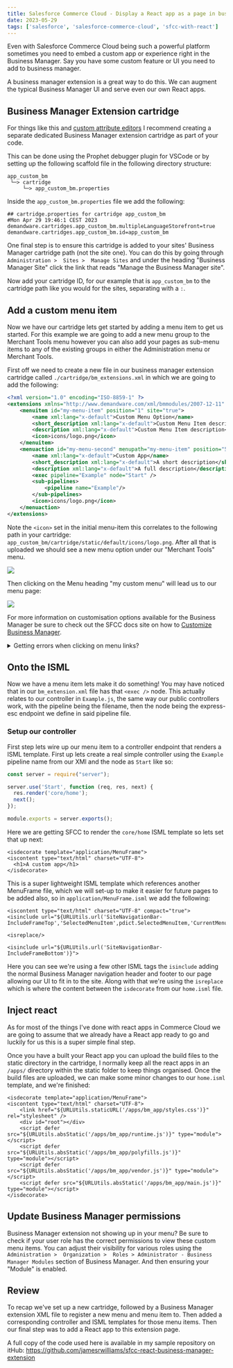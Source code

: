 ```yaml
---
title: Salesforce Commerce Cloud - Display a React app as a page in business manager
date: 2023-05-29
tags: ['salesforce', 'salesforce-commerce-cloud', 'sfcc-with-react']
---
```


Even with Salesforce Commerce Cloud being such a powerful platform sometimes you need to 
embed a custom app or experience right in the Business Manager. Say you have some custom feature or
UI you need to add to business manager. 

A business manager extension is a great way to do this. We can augment the typical Business Manager
UI and serve even our own React apps.

## Business Manager Extension cartridge

For things like this and [custom attribute editors](./salesforce-commerce-cloud-react-custom-attribute-editors)
I recommend creating a separate dedicated Business Manager extension cartridge as part of your code.

This can be done using the Prophet debugger plugin for VSCode or by setting up the following 
scaffold file in the following directory structure:

```
app_custom_bm
 └─> cartridge
     └─> app_custom_bm.properties
```

Inside the `app_custom_bm.properties` file we add the following: 

```
## cartridge.properties for cartridge app_custom_bm
#Mon Apr 29 19:46:1 CEST 2023
demandware.cartridges.app_custom_bm.multipleLanguageStorefront=true
demandware.cartridges.app_custom_bm.id=app_custom_bm
```

One final step is to ensure this cartridge is added to your sites' Business Manager cartridge path 
(not the site one). You can do this by going through `Administration >  Sites >  Manage Sites` and
under the heading "Business Manager Site" click the link that reads "Manage the Business Manager 
site".

Now add your cartridge ID, for our example that is `app_custom_bm` to the cartridge path like
you would for the sites, separating with a `:`.

## Add a custom menu item

Now we have our cartridge lets get started by adding a menu item to get us started. For this example
we are going to add a new menu group to the Merchant Tools menu however you can also add your pages
as sub-menu items to any of the existing groups in either the Administration menu or Merchant Tools.

First off we need to create a new file in our business manager extension cartridge 
called `./cartridge/bm_extensions.xml` in which we are going to add the following:

```xml:title=bm_extension.xml
<?xml version="1.0" encoding="ISO-8859-1" ?>
<extensions xmlns="http://www.demandware.com/xml/bmmodules/2007-12-11" xmlns:xsi="http://www.w3.org/2001/XMLSchema-instance" xsi:schemaLocation="http://www.demandware.com/xml/bmmodules/2007-12-11 bmext.xsd">
    <menuitem id="my-menu-item" position="1" site="true">
        <name xml:lang="x-default">Custom Menu Option</name>
        <short_description xml:lang="x-default">Custom Menu Item description</short_description>
        <description xml:lang="x-default">Custom Menu Item description</description>
        <icon>icons/logo.png</icon>
    </menuitem>
    <menuaction id="my-menu-second" menupath="my-menu-item" position="500" site="true">
        <name xml:lang="x-default">Custom App</name>
        <short_description xml:lang="x-default">A short description</short_description>
        <description xml:lang="x-default">A full description</description>
        <exec pipeline="Example" node="Start" />
        <sub-pipelines>
            <pipeline name="Example"/>
        </sub-pipelines>
        <icon>icons/logo.png</icon>
    </menuaction>
</extensions>
```

Note the `<icon>` set in the initial menu-item this correlates to the following path in your 
cartridge: `app_custom_bm/cartridge/static/default/icons/logo.png`. After all that is uploaded we 
should see a new menu option under our "Merchant Tools" menu. 

![](./images/sfcc-business-manager-page/custom-menu-overview.png)

Then clicking on the Menu heading "my custom menu" will lead us to our menu page:

![](./images/sfcc-business-manager-page/custom-menu-inner.png)

For more information on customisation options available for the Business Manager be sure to check out
the SFCC docs site on how to
[Customize Business Manager](https://documentation.b2c.commercecloud.salesforce.com/DOC1/topic/com.demandware.dochelp/content/b2c_commerce/topics/site_development/b2c_customize_business_manager.html?resultof=%22%62%6d%5f%65%78%74%65%6e%73%69%6f%6e%73%22%20).

<details>
  <summary>Getting errors when clicking on menu links?</summary>

On occasion, you might get some various errors relating to missing config files in your logs when
adding this extension. To get around that you may need to add a few config files to your cartridge. 
I've uploaded the required files to my sample repository on GitHub for the contents.

https://github.com/jamesrwilliams/sfcc-react-business-manager-extension

</details>

## Onto the ISML

Now we have a menu item lets make it do something! You may have noticed that in 
our `bm_extension.xml` file has that `<exec />` node. This actually relates to our controller in 
`Example.js`, the same way our public controllers work, with the pipeline being the filename, then 
the node being the express-esc endpoint we define in said pipeline file.

### Setup our controller

First step lets wire up our menu item to a controller endpoint that renders a ISML template. First 
up lets create a real simple controller using the `Example` pipeline name from our XMl and the
node as `Start` like so:

```js:title=app_custom_bm/cartridge/controllers/Example.js
const server = require("server");

server.use('Start', function (req, res, next) {
  res.render('core/home');
  next();
});

module.exports = server.exports();
```

Here we are getting SFCC to render the `core/home` ISML template so lets set that up next:

```html:title=app_custom_bm/cartridge/templates/default/core/home.isml
<isdecorate template="application/MenuFrame">
<iscontent type="text/html" charset="UTF-8">
  <h1>A custom app</h1>
</isdecorate>
```

This is a super lightweight ISML template which references another MenuFrame file, which we will
set-up to make it easier for future pages to be added also, so in `application/MenuFrame.isml` we 
add the following:

```html:title=app_custom_bm/cartridge/templates/default/application/MenuFrame.isml
<iscontent type="text/html" charset="UTF-8" compact="true">
<isinclude url="${URLUtils.url('SiteNavigationBar-IncludeFrameTop','SelectedMenuItem',pdict.SelectedMenuItem,'CurrentMenuItemId',pdict.CurrentMenuItemId)}">

<isreplace/>

<isinclude url="${URLUtils.url('SiteNavigationBar-IncludeFrameBottom')}">
```

Here you can see we're using a few other ISML tags the `isinclude` adding the normal 
Business Manager navigation header and footer to our page allowing our UI to fit in to the site.
Along with that we're using the `isreplace` which is where the content between the `isdecorate` from
our `home.isml` file.

## Inject react

As for most of the things I've done with react apps in Commerce Cloud we are going to assume that we
already have a React app ready to go and luckily for us this is a super simple final step.

Once you have a built your React app you can upload the build files to the static directory in the
cartridge, I normally keep all the react apps in an `/apps/` directory within the static folder to
keep things organised. Once the build files are uploaded, we can make some minor changes to 
our `home.isml` template, and we're finished:

```html:title=home.isml
<isdecorate template="application/MenuFrame">
<iscontent type="text/html" charset="UTF-8">
    <link href="${URLUtils.staticURL('/apps/bm_app/styles.css')}" rel="stylesheet" />
    <div id="root"></div>
    <script defer src="${URLUtils.absStatic('/apps/bm_app/runtime.js')}" type="module"></script>
    <script defer src="${URLUtils.absStatic('/apps/bm_app/polyfills.js')}" type="module"></script>
    <script defer src="${URLUtils.absStatic('/apps/bm_app/vendor.js')}" type="module"></script>
    <script defer src="${URLUtils.absStatic('/apps/bm_app/main.js')}" type="module"></script>
</isdecorate>

```

## Update Business Manager permissions

Business Manager extension not showing up in your menu? Be sure to check if your user role has the
correct permissions to view these custom menu items. You can adjust their visibility for various
roles using the `Administration >  Organization >  Roles > Administrator - Business Manager Modules`
section of Business Manager. And then ensuring your "Module" is enabled.

## Review

To recap we've set up a new cartridge, followed by a Business Manager extension XML file to register
a new menu and menu item to. Then added a corresponding controller and ISML templates for those menu
items. Then our final step was to add a React app to this extension page.

A full copy of the code used here is available in my sample repository on 
itHub: https://github.com/jamesrwilliams/sfcc-react-business-manager-extension

